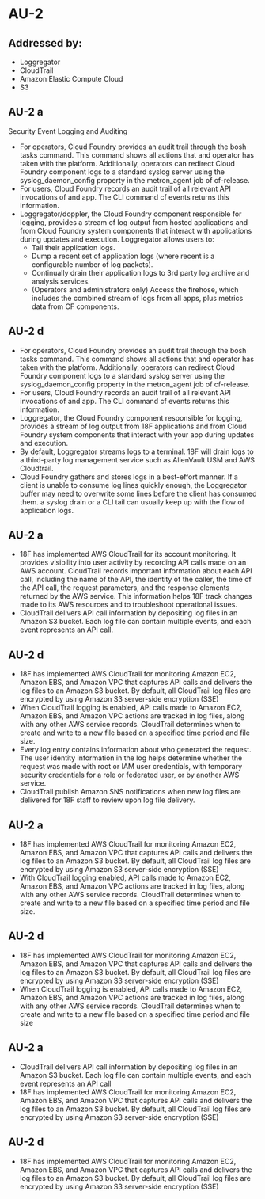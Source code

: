 # AU-2
## Addressed by:
 - Loggregator
 - CloudTrail
 - Amazon Elastic Compute Cloud
 - S3


## AU-2 a
Security Event Logging and Auditing
  - For operators, Cloud Foundry provides an audit trail through the bosh tasks command. This command shows all actions that and operator has taken with the platform. Additionally, operators can redirect Cloud Foundry component logs to a standard syslog server using the syslog_daemon_config property in the metron_agent job of cf-release.
  - For users, Cloud Foundry records an audit trail of all relevant API invocations of and app. The CLI command cf events returns this information.
  - Loggregator/doppler, the Cloud Foundry component responsible for logging, provides a stream of log output from hosted applications and from Cloud Foundry system components that interact with applications during updates and execution. Loggregator allows users to:
    - Tail their application logs.
    - Dump a recent set of application logs (where recent is a configurable number of log packets).
    - Continually drain their application logs to 3rd party log archive and analysis services.
    - (Operators and administrators only) Access the firehose, which includes the combined stream of logs from all apps, plus metrics data from CF components.


## AU-2 d
- For operators, Cloud Foundry provides an audit trail through the bosh tasks command. This command shows all actions that and operator has taken with the platform. Additionally, operators can redirect Cloud Foundry component logs to a standard syslog server using the syslog_daemon_config property in the metron_agent job of cf-release.
- For users, Cloud Foundry records an audit trail of all relevant API invocations of and app. The CLI command cf events returns this information.
- Loggregator, the Cloud Foundry component responsible for logging, provides a stream of log output from 18F applications and from Cloud Foundry system components that interact with your app during updates and execution.
- By default, Loggregator streams logs to a terminal. 18F will drain logs to a third-party log management service such as AlienVault USM and AWS Cloudtrail.
- Cloud Foundry gathers and stores logs in a best-effort manner. If a client is unable to consume log lines quickly enough, the Loggregator buffer may need to overwrite some lines before the client has consumed them. a syslog drain or a CLI tail can usually keep up with the flow of application logs.





## AU-2 a
- 18F has implemented AWS CloudTrail for its account monitoring. It provides visibility into user activity by recording API calls made on an AWS account. CloudTrail records important information about each API call, including the name of the API, the identity of the caller, the time of the API call, the request parameters, and the response elements returned by the AWS service. This information helps 18F track changes made to its AWS resources and to troubleshoot operational issues.  
- CloudTrail delivers API call information by depositing log files in an Amazon S3 bucket.  Each log file can contain multiple events, and each event represents an API call.


## AU-2 d
- 18F has implemented AWS CloudTrail for monitoring Amazon EC2, Amazon EBS, and Amazon VPC that captures API calls and delivers the log files to an Amazon S3 bucket. By default, all CloudTrail  log files are encrypted by using Amazon S3 server-side encryption (SSE)
- When CloudTrail logging is enabled, API calls made to Amazon EC2, Amazon EBS, and Amazon VPC actions are tracked in log files, along with any other AWS service records. CloudTrail determines when to create and write to a new file based on a specified time period and file size.
- Every log entry contains information about who generated the request. The user identity information in the log helps  determine whether the request was made with root or IAM user credentials, with temporary security credentials for a role or federated user, or by another AWS service. 
- CloudTrail publish Amazon SNS notifications when new log files are delivered for 18F staff to review upon log file delivery.





## AU-2 a
- 18F has implemented AWS CloudTrail for monitoring Amazon EC2, Amazon EBS, and Amazon VPC that captures API calls and delivers the log files to an Amazon S3 bucket. By default, all CloudTrail log files are encrypted by using Amazon S3 server-side encryption (SSE)
- With CloudTrail logging enabled, API calls made to Amazon EC2, Amazon EBS, and Amazon VPC actions are tracked in log files, along with any other AWS service records. CloudTrail determines when to create and write to a new file based on a specified time period and file size.


## AU-2 d
- 18F has implemented AWS CloudTrail for monitoring Amazon EC2, Amazon EBS, and Amazon VPC that captures API calls and delivers the log files to an Amazon S3 bucket. By default, all CloudTrail  log files are encrypted by using Amazon S3 server-side encryption (SSE)
- When CloudTrail logging is enabled, API calls made to Amazon EC2, Amazon EBS, and Amazon VPC actions are tracked in log files, along with any other AWS service records. CloudTrail determines when to create and write to a new file based on a specified time period and file size





## AU-2 a
- CloudTrail delivers API call information by depositing log files in an Amazon S3 bucket.  Each log file can contain multiple events, and each event represents an API call
- 18F has implemented AWS CloudTrail for monitoring Amazon EC2, Amazon EBS, and Amazon VPC that captures API calls and delivers the log files to an Amazon S3 bucket. By default, all CloudTrail log files are encrypted by using Amazon S3 server-side encryption (SSE)


## AU-2 d
- 18F has implemented AWS CloudTrail for monitoring Amazon EC2, Amazon EBS, and Amazon VPC that captures API calls and delivers the log files to an Amazon S3 bucket. By default, all CloudTrail  log files are encrypted by using Amazon S3 server-side encryption (SSE)




